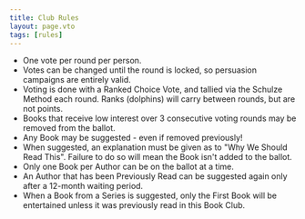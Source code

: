 ```yaml
---
title: Club Rules
layout: page.vto
tags: [rules]
---
```


- One vote per round per person.
- Votes can be changed until the round is locked, so persuasion campaigns are
  entirely valid.
- Voting is done with a Ranked Choice Vote, and tallied via the Schulze Method
  each round. Ranks (dolphins) will carry between rounds, but are not points.
- Books that receive low interest over 3 consecutive voting rounds may be
  removed from the ballot.
- Any Book may be suggested - even if removed previously!
- When suggested, an explanation must be given as to "Why We Should Read This".
  Failure to do so will mean the Book isn't added to the ballot.
- Only one Book per Author can be on the ballot at a time.
- An Author that has been Previously Read can be suggested again only after a
  12-month waiting period.
- When a Book from a Series is suggested, only the First Book will be
  entertained unless it was previously read in this Book Club.
